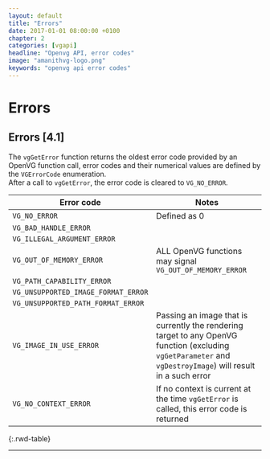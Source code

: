 ```yaml
---
layout: default
title: "Errors"
date: 2017-01-01 08:00:00 +0100
chapter: 2
categories: [vgapi]
headline: "Openvg API, error codes"
image: "amanithvg-logo.png"
keywords: "openvg api error codes"
---
```


# Errors

## Errors [4.1]

The `vgGetError` function returns the oldest error code provided by an OpenVG function call, error codes and their numerical values are defined by the `VGErrorCode` enumeration.  
After a call to `vgGetError`, the error code is cleared to `VG_NO_ERROR`.

| Error code | Notes |
| ---------- | ----- |
| `VG_NO_ERROR` | Defined as 0 |
| `VG_BAD_HANDLE_ERROR` | |
| `VG_ILLEGAL_ARGUMENT_ERROR` | |
| `VG_OUT_OF_MEMORY_ERROR` | ALL OpenVG functions may signal `VG_OUT_OF_MEMORY_ERROR` |
| `VG_PATH_CAPABILITY_ERROR` | |
| `VG_UNSUPPORTED_IMAGE_FORMAT_ERROR` | |
| `VG_UNSUPPORTED_PATH_FORMAT_ERROR` | |
| `VG_IMAGE_IN_USE_ERROR` | Passing an image that is currently the rendering target to any OpenVG function (excluding `vgGetParameter` and `vgDestroyImage`) will result in a such error |
| `VG_NO_CONTEXT_ERROR` | If no context is current at the time `vgGetError` is called, this error code is returned |
{:.rwd-table}

---

